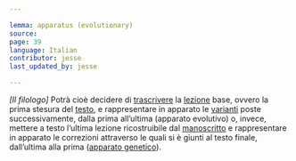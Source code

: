 ```yaml
---

lemma: apparatus (evolutionary)
source:
page: 39
language: Italian
contributor: jesse
last_updated_by: jesse

---
```


_[Il filologo]_ Potrà cioè decidere di [trascrivere](transcription.html) la [lezione](readingVariant.html) base, ovvero la prima stesura del [testo](text.html), e rappresentare in apparato le [varianti](varient.html) poste successivamente, dalla prima all’ultima (apparato evolutivo) o, invece, mettere a testo l’ultima lezione ricostruibile dal [manoscritto](manuscript.html) e rappresentare in apparato le correzioni attraverso le quali si è giunti al testo finale, dall’ultima alla prima ([apparato genetico](apparatusGenetic.html)).
